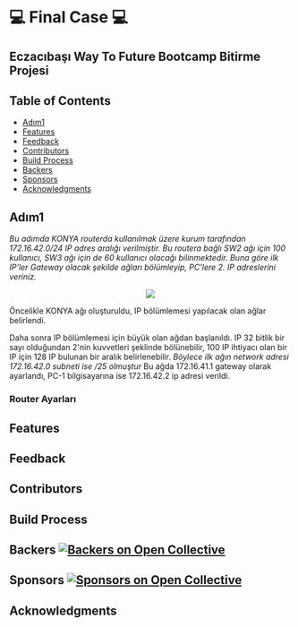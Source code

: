 # 💻 Final Case 💻
## Eczacıbaşı Way To Future Bootcamp Bitirme Projesi

<!-- START doctoc generated TOC please keep comment here to allow auto update -->
<!-- DON'T EDIT THIS SECTION, INSTEAD RE-RUN doctoc TO UPDATE -->
## Table of Contents

- [Adım1](#Adım1)
- [Features](#features)
- [Feedback](#feedback)
- [Contributors](#contributors)
- [Build Process](#build-process)
- [Backers](#backers-)
- [Sponsors](#sponsors-)
- [Acknowledgments](#acknowledgments)

<!-- END doctoc generated TOC please keep comment here to allow auto update -->

## Adım1
<i>Bu adımda KONYA routerda kullanılmak üzere kurum tarafından 172.16.42.0/24 IP adres aralığı verilmiştir. Bu routera bağlı  SW2 ağı için 100 kullanıcı, SW3 ağı için de 60 kullanıcı olacağı bilinmektedir. Buna göre ilk IP’ler Gateway olacak  şekilde ağları bölümleyip, PC’lere 2. IP adreslerini veriniz.</i> <br>
<p align="center">
  <img src="https://github.com/nurdinler/finalCase/assets/73022659/72600317-b8f3-488d-9198-3edb95f8a7ca">
  <p> Öncelikle KONYA ağı oluşturuldu, IP bölümlemesi yapılacak olan ağlar belirlendi.
</p>
Daha sonra IP bölümlemesi için büyük olan ağdan başlanıldı. IP 32 bitlik bir sayı olduğundan 2'nin kuvvetleri şeklinde bölünebilir, 100 IP ihtiyacı olan bir IP için 128 IP bulunan bir aralık belirlenebilir.<i> Böylece ilk ağın network adresi  172.16.42.0 subneti ise /25 olmuştur </i> Bu ağda 172.16.41.1 gateway olarak ayarlandı, PC-1 bilgisayarına ise 172.16.42.2 ip adresi verildi.
<h3> Router Ayarları <h3>
  





## Features


## Feedback



## Contributors


## Build Process



## Backers [![Backers on Open Collective](https://opencollective.com/git-point/backers/badge.svg)](#backers)



## Sponsors [![Sponsors on Open Collective](https://opencollective.com/git-point/sponsors/badge.svg)](#sponsors)



## Acknowledgments

